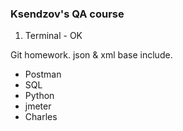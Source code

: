 ### Ksendzov's QA course

1. Terminal - OK

Git homework. json & xml base include.

* Postman
* SQL
* Python
* jmeter
* Charles
